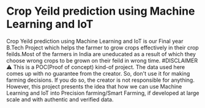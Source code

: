 # Crop Yeild prediction using Machine Learning and IoT
Crop Yeild prediction using Machine Learning and IoT is our Final year B.Tech Project which helps the farmer to grow crops effectively in their crop feilds.Most of the farmers in India are uneducated as a result of which they choose wrong crops to be grown on their feild in wrong time.
#DISCLAIMER ⚠️
This is a POC(Proof of concept) kind-of project. The data used here comes up with no guarantee from the creator. So, don't use it for making farming decisions. If you do so, the creator is not responsible for anything. However, this project presents the idea that how we can use Machine Learning and IoT into Precision farming/Smart Farming, if developed at large scale and with authentic and verified data.
